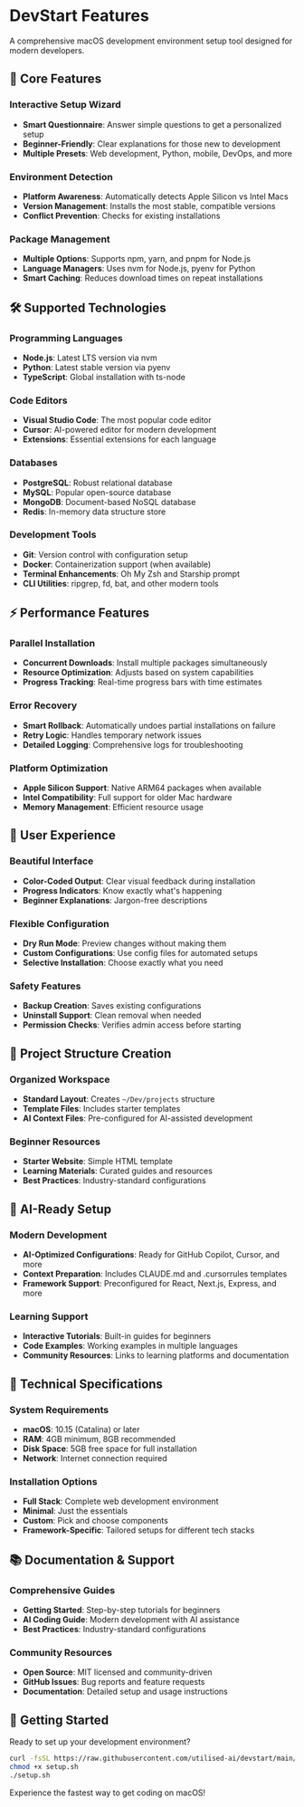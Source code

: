 # DevStart Features

A comprehensive macOS development environment setup tool designed for modern developers.

## 🎯 Core Features

### Interactive Setup Wizard
- **Smart Questionnaire**: Answer simple questions to get a personalized setup
- **Beginner-Friendly**: Clear explanations for those new to development
- **Multiple Presets**: Web development, Python, mobile, DevOps, and more

### Environment Detection
- **Platform Awareness**: Automatically detects Apple Silicon vs Intel Macs
- **Version Management**: Installs the most stable, compatible versions
- **Conflict Prevention**: Checks for existing installations

### Package Management
- **Multiple Options**: Supports npm, yarn, and pnpm for Node.js
- **Language Managers**: Uses nvm for Node.js, pyenv for Python
- **Smart Caching**: Reduces download times on repeat installations

## 🛠️ Supported Technologies

### Programming Languages
- **Node.js**: Latest LTS version via nvm
- **Python**: Latest stable version via pyenv
- **TypeScript**: Global installation with ts-node

### Code Editors
- **Visual Studio Code**: The most popular code editor
- **Cursor**: AI-powered editor for modern development
- **Extensions**: Essential extensions for each language

### Databases
- **PostgreSQL**: Robust relational database
- **MySQL**: Popular open-source database
- **MongoDB**: Document-based NoSQL database
- **Redis**: In-memory data structure store

### Development Tools
- **Git**: Version control with configuration setup
- **Docker**: Containerization support (when available)
- **Terminal Enhancements**: Oh My Zsh and Starship prompt
- **CLI Utilities**: ripgrep, fd, bat, and other modern tools

## ⚡ Performance Features

### Parallel Installation
- **Concurrent Downloads**: Install multiple packages simultaneously
- **Resource Optimization**: Adjusts based on system capabilities
- **Progress Tracking**: Real-time progress bars with time estimates

### Error Recovery
- **Smart Rollback**: Automatically undoes partial installations on failure
- **Retry Logic**: Handles temporary network issues
- **Detailed Logging**: Comprehensive logs for troubleshooting

### Platform Optimization
- **Apple Silicon Support**: Native ARM64 packages when available
- **Intel Compatibility**: Full support for older Mac hardware
- **Memory Management**: Efficient resource usage

## 🎨 User Experience

### Beautiful Interface
- **Color-Coded Output**: Clear visual feedback during installation
- **Progress Indicators**: Know exactly what's happening
- **Beginner Explanations**: Jargon-free descriptions

### Flexible Configuration
- **Dry Run Mode**: Preview changes without making them
- **Custom Configurations**: Use config files for automated setups
- **Selective Installation**: Choose exactly what you need

### Safety Features
- **Backup Creation**: Saves existing configurations
- **Uninstall Support**: Clean removal when needed
- **Permission Checks**: Verifies admin access before starting

## 📁 Project Structure Creation

### Organized Workspace
- **Standard Layout**: Creates `~/Dev/projects` structure
- **Template Files**: Includes starter templates
- **AI Context Files**: Pre-configured for AI-assisted development

### Beginner Resources
- **Starter Website**: Simple HTML template
- **Learning Materials**: Curated guides and resources
- **Best Practices**: Industry-standard configurations

## 🤖 AI-Ready Setup

### Modern Development
- **AI-Optimized Configurations**: Ready for GitHub Copilot, Cursor, and more
- **Context Preparation**: Includes CLAUDE.md and .cursorrules templates
- **Framework Support**: Preconfigured for React, Next.js, Express, and more

### Learning Support
- **Interactive Tutorials**: Built-in guides for beginners
- **Code Examples**: Working examples in multiple languages
- **Community Resources**: Links to learning platforms and documentation

## 🔧 Technical Specifications

### System Requirements
- **macOS**: 10.15 (Catalina) or later
- **RAM**: 4GB minimum, 8GB recommended
- **Disk Space**: 5GB free space for full installation
- **Network**: Internet connection required

### Installation Options
- **Full Stack**: Complete web development environment
- **Minimal**: Just the essentials
- **Custom**: Pick and choose components
- **Framework-Specific**: Tailored setups for different tech stacks

## 📚 Documentation & Support

### Comprehensive Guides
- **Getting Started**: Step-by-step tutorials for beginners
- **AI Coding Guide**: Modern development with AI assistance
- **Best Practices**: Industry-standard configurations

### Community Resources
- **Open Source**: MIT licensed and community-driven
- **GitHub Issues**: Bug reports and feature requests
- **Documentation**: Detailed setup and usage instructions

## 🚀 Getting Started

Ready to set up your development environment? 

```bash
curl -fsSL https://raw.githubusercontent.com/utilised-ai/devstart/main/setup.sh -o setup.sh
chmod +x setup.sh
./setup.sh
```

Experience the fastest way to get coding on macOS!
